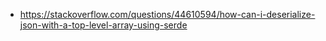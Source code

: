 - https://stackoverflow.com/questions/44610594/how-can-i-deserialize-json-with-a-top-level-array-using-serde
